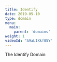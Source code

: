 ```yaml
---
title: Identify
date: 2019-05-10
type: domain
menu:
  main:
    parent: 'domains'
weight: 1
videoId: "A9aLIXkf05Y"
---
```

The Identify Domain
